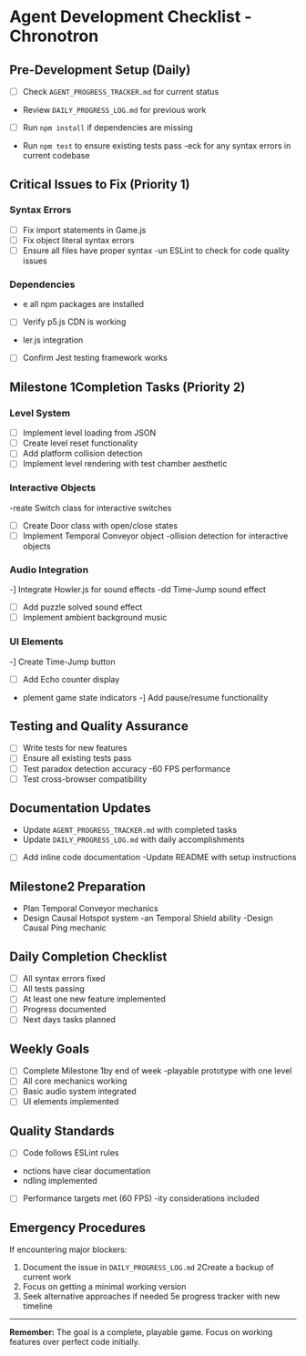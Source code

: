 # Agent Development Checklist - Chronotron

## Pre-Development Setup (Daily)
- [ ] Check `AGENT_PROGRESS_TRACKER.md` for current status
- Review `DAILY_PROGRESS_LOG.md` for previous work
- [ ] Run `npm install` if dependencies are missing
-  Run `npm test` to ensure existing tests pass
-eck for any syntax errors in current codebase

## Critical Issues to Fix (Priority 1)
### Syntax Errors
- [ ] Fix import statements in Game.js
- [ ] Fix object literal syntax errors
- [ ] Ensure all files have proper syntax
-un ESLint to check for code quality issues

### Dependencies
- e all npm packages are installed
- [ ] Verify p5.js CDN is working
- ler.js integration
- [ ] Confirm Jest testing framework works

## Milestone 1Completion Tasks (Priority 2)
### Level System
- [ ] Implement level loading from JSON
- [ ] Create level reset functionality
- [ ] Add platform collision detection
- [ ] Implement level rendering with test chamber aesthetic

### Interactive Objects
-reate Switch class for interactive switches
- [ ] Create Door class with open/close states
- [ ] Implement Temporal Conveyor object
-ollision detection for interactive objects

### Audio Integration
-] Integrate Howler.js for sound effects
-dd Time-Jump sound effect
- [ ] Add puzzle solved sound effect
- [ ] Implement ambient background music

### UI Elements
-] Create Time-Jump button
- [ ] Add Echo counter display
- plement game state indicators
-] Add pause/resume functionality

## Testing and Quality Assurance
- [ ] Write tests for new features
- [ ] Ensure all existing tests pass
- [ ] Test paradox detection accuracy
-60 FPS performance
- [ ] Test cross-browser compatibility

## Documentation Updates
- Update `AGENT_PROGRESS_TRACKER.md` with completed tasks
- Update `DAILY_PROGRESS_LOG.md` with daily accomplishments
- [ ] Add inline code documentation
-Update README with setup instructions

## Milestone2 Preparation
- Plan Temporal Conveyor mechanics
- Design Causal Hotspot system
-an Temporal Shield ability
-Design Causal Ping mechanic

## Daily Completion Checklist
- [ ] All syntax errors fixed
- [ ] All tests passing
- [ ] At least one new feature implemented
- [ ] Progress documented
- [ ] Next days tasks planned

## Weekly Goals
- [ ] Complete Milestone 1by end of week
-playable prototype with one level
- [ ] All core mechanics working
- [ ] Basic audio system integrated
- [ ] UI elements implemented

## Quality Standards
- [ ] Code follows ESLint rules
- nctions have clear documentation
- ndling implemented
- [ ] Performance targets met (60 FPS)
-ity considerations included

## Emergency Procedures
If encountering major blockers:
1. Document the issue in `DAILY_PROGRESS_LOG.md`
2Create a backup of current work
3. Focus on getting a minimal working version
4. Seek alternative approaches if needed
5e progress tracker with new timeline

---
**Remember:** The goal is a complete, playable game. Focus on working features over perfect code initially.